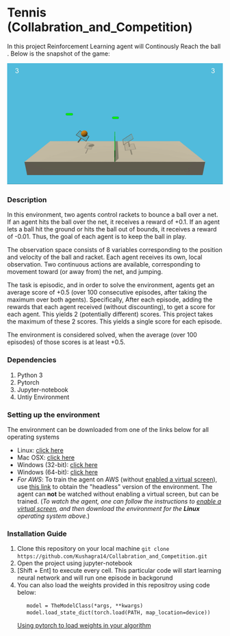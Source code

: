 # Tennis (Collabration_and_Competition)

In this project Reinforcement Learning agent will Continously Reach the ball . Below is the snapshot of the game:

![Tennis](images/tennis.gif)


### Description
In this environment, two agents control rackets to bounce a ball over a net. If an agent hits the ball over the net, it receives a reward of +0.1. If an agent lets a ball hit the ground or hits the ball out of bounds, it receives a reward of -0.01. Thus, the goal of each agent is to keep the ball in play.

The observation space consists of 8 variables corresponding to the position and velocity of the ball and racket. Each agent receives its own, local observation. Two continuous actions are available, corresponding to movement toward (or away from) the net, and jumping.

The task is episodic, and in order to solve the environment, agents get an average score of +0.5 (over 100 consecutive episodes, after taking the maximum over both agents). Specifically,
After each episode, adding the rewards that each agent received (without discounting), to get a score for each agent. This yields 2 (potentially different) scores. This project takes the maximum of these 2 scores.
    This yields a single score for each episode.

The environment is considered solved, when the average (over 100 episodes) of those scores is at least +0.5.


### Dependencies
1. Python 3
2. Pytorch
3. Jupyter-notebook
4. Untiy Environment

### Setting up the environment

The environment can be downloaded from one of the links below for all operating systems

- Linux: [click here](https://s3-us-west-1.amazonaws.com/udacity-drlnd/P2/Reacher/one_agent/Reacher_Linux.zip)
- Mac OSX: [click here](https://s3-us-west-1.amazonaws.com/udacity-drlnd/P2/Reacher/one_agent/Reacher.app.zip)
- Windows (32-bit): [click here](https://s3-us-west-1.amazonaws.com/udacity-drlnd/P2/Reacher/one_agent/Reacher_Windows_x86.zip)
- Windows (64-bit): [click here](https://s3-us-west-1.amazonaws.com/udacity-drlnd/P2/Reacher/one_agent/Reacher_Windows_x86_64.zip)
- _For AWS_: To train the agent on AWS (without [enabled a virtual screen](https://github.com/Unity-Technologies/ml-agents/blob/master/docs/Training-on-Amazon-Web-Service.md)), use [this link](https://s3-us-west-1.amazonaws.com/udacity-drlnd/P2/Reacher/one_agent/Reacher_Linux_NoVis.zip) to obtain the "headless" version of the environment.  The agent can **not** be watched without enabling a virtual screen, but can be trained.  (_To watch the agent, one can follow the instructions to [enable a virtual screen](https://github.com/Unity-Technologies/ml-agents/blob/master/docs/Training-on-Amazon-Web-Service.md), and then download the environment for the **Linux** operating system above._)

### Installation Guide
1. Clone this repository on your local machine
   ```git clone https://github.com/Kushagra14/Collabration_and_Competition.git```
2. Open the project using jupyter-notebook
3. [Shift + Ent] to execute every cell. This particular code will start learning neural network and will run one episode in backgorund
4. You can also load the weights provided in this repositroy using code below:
   ```device = torch.device('cpu')
      model = TheModelClass(*args, **kwargs)
      model.load_state_dict(torch.load(PATH, map_location=device))

    ```
    [Using pytorch to load weights in your algorithm](https://pytorch.org/tutorials/beginner/saving_loading_models.html)
    

